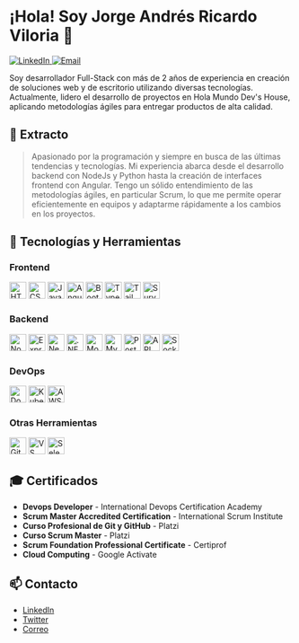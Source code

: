 # ¡Hola! Soy Jorge Andrés Ricardo Viloria 👋

<a href="https://www.linkedin.com/in/jorge-ricardo-viloria/">
  <img src="https://img.shields.io/badge/-LinkedIn-blue?style=flat&logo=Linkedin&logoColor=white" alt="LinkedIn">
</a>
<a href="mailto:jandricardov@gmail.com">
  <img src="https://img.shields.io/badge/Email-jandricardov@gmail.com-red?style=flat&logo=Gmail&logoColor=white" alt="Email">
</a>

Soy desarrollador Full-Stack con más de 2 años de experiencia en creación de soluciones web y de escritorio utilizando diversas tecnologías. Actualmente, lidero el desarrollo de proyectos en Hola Mundo Dev's House, aplicando metodologías ágiles para entregar productos de alta calidad.

## 🌟 Extracto
> Apasionado por la programación y siempre en busca de las últimas tendencias y tecnologías. Mi experiencia abarca desde el desarrollo backend con NodeJs y Python hasta la creación de interfaces frontend con Angular. Tengo un sólido entendimiento de las metodologías ágiles, en particular Scrum, lo que me permite operar eficientemente en equipos y adaptarme rápidamente a los cambios en los proyectos.

## 🚀 Tecnologías y Herramientas

### Frontend
<p align="left">
  <img src="https://cdn.jsdelivr.net/gh/devicons/devicon/icons/html5/html5-original.svg" width="30" alt="HTML5 Logo" />
  <img src="https://cdn.jsdelivr.net/gh/devicons/devicon/icons/css3/css3-original.svg" width="30" alt="CSS3 Logo" />
  <img src="https://cdn.jsdelivr.net/gh/devicons/devicon/icons/javascript/javascript-original.svg" width="30" alt="JavaScript Logo" />
  <img src="https://cdn.jsdelivr.net/gh/devicons/devicon/icons/angularjs/angularjs-original.svg" width="30" alt="Angular Logo" />
  <img src="https://cdn.jsdelivr.net/gh/devicons/devicon/icons/bootstrap/bootstrap-original.svg" width="30" alt="Bootstrap Logo" />
  <img src="https://cdn.jsdelivr.net/gh/devicons/devicon/icons/typescript/typescript-original.svg" width="30" alt="TypeScript Logo" />
  <img src="https://tailwindcss.com/favicons/favicon.ico?v=3" width="30" alt="Tailwind CSS Logo" />
  <img src="https://surveyjs.io/favicon.ico" width="30" alt="SurveyJS Logo" />
</p>

### Backend
<p align="left">
  <img src="https://cdn.jsdelivr.net/gh/devicons/devicon/icons/nodejs/nodejs-original.svg" width="30" alt="Node.js Logo" />
  <img src="https://cdn.jsdelivr.net/gh/devicons/devicon/icons/express/express-original.svg" width="30" alt="Express.js Logo" />
  <img src="https://nestjs.com/img/logo-small.svg" width="30" alt="NestJS Logo" />
  <img src="https://cdn.jsdelivr.net/gh/devicons/devicon/icons/dotnetcore/dotnetcore-original.svg" width="30" alt=".NET Logo" />
  <img src="https://cdn.jsdelivr.net/gh/devicons/devicon/icons/mongodb/mongodb-original.svg" width="30" alt="MongoDB Logo" />
  <img src="https://cdn.jsdelivr.net/gh/devicons/devicon/icons/mysql/mysql-original.svg" width="30" alt="MySQL Logo" />
  <img src="https://cdn.jsdelivr.net/gh/devicons/devicon/icons/postgresql/postgresql-original.svg" width="30" alt="PostgreSQL Logo" />
  <img src="https://img.icons8.com/ios-filled/50/000000/api.png" width="30" alt="API REST Logo" />
  <img src="https://cdn.jsdelivr.net/gh/devicons/devicon/icons/socketio/socketio-original.svg" width="30" alt="Sockets Logo" />
</p>

### DevOps
<p align="left">
  <img src="https://cdn.jsdelivr.net/gh/devicons/devicon/icons/docker/docker-original.svg" width="30" alt="Docker Logo" />
  <img src="https://cdn.jsdelivr.net/gh/devicons/devicon/icons/kubernetes/kubernetes-plain.svg" width="30" alt="Kubernetes Logo" />
  <img src="https://www.google.com/url?sa=i&url=https%3A%2F%2Faws.amazon.com%2Fes%2F&psig=AOvVaw3cTGLVcx6uhCahmot3jtp_&ust=1721775581433000&source=images&cd=vfe&opi=89978449&ved=0CBEQjRxqFwoTCODfpoDgu4cDFQAAAAAdAAAAABAS" width="30" alt="AWS Logo" />
</p>

### Otras Herramientas
<p align="left">
  <img src="https://cdn.jsdelivr.net/gh/devicons/devicon/icons/git/git-original.svg" width="30" alt="Git Logo" />
  <img src="https://cdn.jsdelivr.net/gh/devicons/devicon/icons/vscode/vscode-original.svg" width="30" alt="VS Code Logo" />
  <img src="https://cdn.jsdelivr.net/gh/devicons/devicon/icons/selenium/selenium-original.svg" width="30" alt="Selenium Logo" />
</p>

## 🎓 Certificados
- **Devops Developer** - International Devops Certification Academy
- **Scrum Master Accredited Certification** - International Scrum Institute
- **Curso Profesional de Git y GitHub** - Platzi
- **Curso Scrum Master** - Platzi
- **Scrum Foundation Professional Certificate** - Certiprof
- **Cloud Computing** - Google Activate

## 📫 Contacto
- [LinkedIn](https://www.linkedin.com/in/jorge-ricardo-viloria)
- [Twitter](https://twitter.com/tu_usuario)
- [Correo](mailto:jandricardov@gmail.com)
